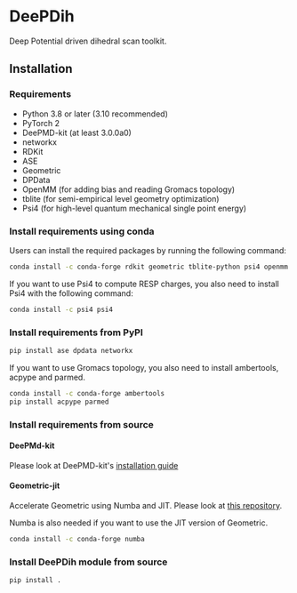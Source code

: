 # DeePDih
 Deep Potential driven dihedral scan toolkit.

## Installation

### Requirements
- Python 3.8 or later (3.10 recommended)
- PyTorch 2
- DeePMD-kit (at least 3.0.0a0)
- networkx
- RDKit
- ASE
- Geometric
- DPData
- OpenMM (for adding bias and reading Gromacs topology)
- tblite (for semi-empirical level geometry optimization)
- Psi4 (for high-level quantum mechanical single point energy)

### Install requirements using conda

Users can install the required packages by running the following command:

```bash
conda install -c conda-forge rdkit geometric tblite-python psi4 openmm
```

If you want to use Psi4 to compute RESP charges, you also need to install Psi4 with the following command:

```bash
conda install -c psi4 psi4
```

### Install requirements from PyPI

```bash
pip install ase dpdata networkx
```

If you want to use Gromacs topology, you also need to install ambertools, acpype and parmed.
    
```bash
conda install -c conda-forge ambertools
pip install acpype parmed
```

### Install requirements from source

#### DeePMd-kit

Please look at DeePMD-kit's [installation guide](https://github.com/deepmodeling/deepmd-kit/releases/tag/v3.0.0a0)

#### Geometric-jit

Accelerate Geometric using Numba and JIT. Please look at [this repository](https://github.com/WangXinyan940/geomeTRIC_jit).

Numba is also needed if you want to use the JIT version of Geometric.

```bash
conda install -c conda-forge numba
```

### Install DeePDih module from source

```bash
pip install .
```

